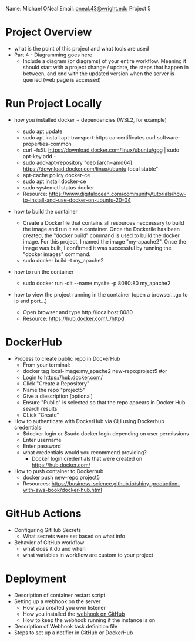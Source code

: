 Name: Michael ONeal
Email: oneal.43@wright.edu
Project 5

# Project Overview

- what is the point of this project and what tools are used
- Part 4 - Diagramming goes here
  - Include a diagram (or diagrams) of your entire workflow. Meaning it should start with a project change / update, the steps that happen in between, and end with the updated version when the server is queried (web page is accessed)

# Run Project Locally

- how you installed docker + dependencies (WSL2, for example)
  * sudo apt update
  * sudo apt install apt-transport-https ca-certificates curl software-properties-common
  * curl -fsSL https://download.docker.com/linux/ubuntu/gpg | sudo apt-key add -
  * sudo add-apt-repository "deb [arch=amd64] https://download.docker.com/linux/ubuntu focal stable"
  * apt-cache policy docker-ce
  * sudo apt install docker-ce
  * sudo systemctl status docker
  * Resource: https://www.digitalocean.com/community/tutorials/how-to-install-and-use-docker-on-ubuntu-20-04

- how to build the container
  * Create a Dockerfile that contains all resources neccessary to build the image and run it as a container. Once the Dockerile has been created, the "docker build" command is used to build the docker image. For this project, I named the image "my-apache2". Once the image was built, I confirmed it was successful by running the "docker images" command.
  * sudo docker build -t my_apache2 .
- how to run the container
  * sudo docker run -dit --name mysite -p 8080:80 my_apache2
- how to view the project running in the container (open a browser...go to ip and port...)
  * Open browser and type http://localhost:8080 
  * Resource: https://hub.docker.com/_/httpd
# DockerHub

- Process to create public repo in DockerHub
  * From your terminal:
  * docker tag local-image:my_apache2 new-repo:project5
  #or
  * Login to https://hub.docker.com/
  * Click "Create a Repository"
  * Name the repo "project5"
  * Give a diescription (optional)
  * Ensure "Public" is selected so that the repo appears in Docker Hub search results
  * CLick "Create"
- How to authenticate with DockerHub via CLI using Dockerhub credentials
  * $docker login or $sudo docker login depending on user permissions
  * Enter username
  * Enter password
  - what credentials would you recommend providing?
    * Docker login credentials that were created on https://hub.docker.com/
- How to push container to Dockerhub
  * docker push new-repo:project5
  * Resources: https://business-science.github.io/shiny-production-with-aws-book/docker-hub.html
# GitHub Actions

- Configuring GitHub Secrets
  - What secrets were set based on what info
- Behavior of GitHub workflow
  - what does it do and when
  - what variables in workflow are custom to your project

# Deployment

- Description of container restart script
- Setting up a webhook on the server
  - How you created you own listener
  - How you installed the [webhook on GitHub](https://github.com/adnanh/webhook)
  - How to keep the webhook running if the instance is on
- Description of Webhook task definition file
- Steps to set up a notifier in GitHub or DockerHub

